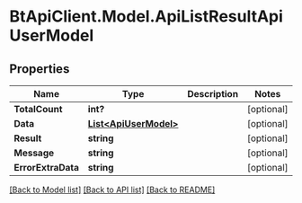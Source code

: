 # BtApiClient.Model.ApiListResultApiUserModel
## Properties

Name | Type | Description | Notes
------------ | ------------- | ------------- | -------------
**TotalCount** | **int?** |  | [optional] 
**Data** | [**List&lt;ApiUserModel&gt;**](ApiUserModel.md) |  | [optional] 
**Result** | **string** |  | [optional] 
**Message** | **string** |  | [optional] 
**ErrorExtraData** | **string** |  | [optional] 

[[Back to Model list]](../README.md#documentation-for-models) [[Back to API list]](../README.md#documentation-for-api-endpoints) [[Back to README]](../README.md)

